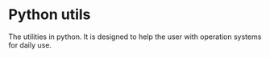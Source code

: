 # Python utils

The utilities in python. It is designed to help the user with operation systems for daily use.
